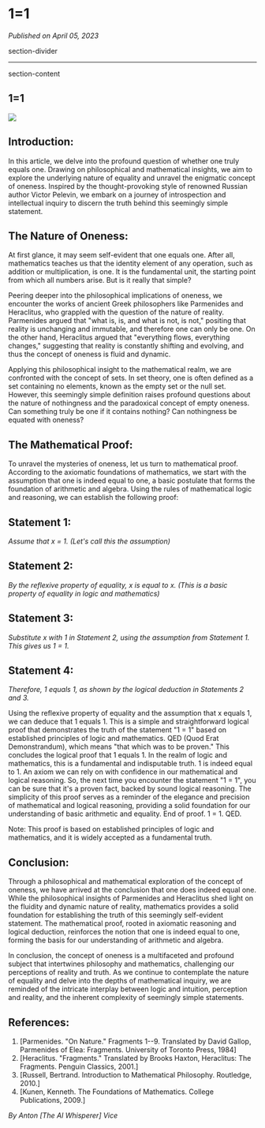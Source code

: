 # 1=1

*Published on April 05, 2023*

section-divider

------------------------------------------------------------------------

 section-content

## 1=1 


![](https://cdn-images-1.medium.com/max/800/1*Gj4ZXrVztWWjPbvyWW7wfg.png)


## Introduction: 

In this article, we delve into the profound question of whether one
truly equals one. Drawing on philosophical and mathematical insights, we
aim to explore the underlying nature of equality and unravel the
enigmatic concept of oneness. Inspired by the thought-provoking style of
renowned Russian author Victor Pelevin, we embark on a journey of
introspection and intellectual inquiry to discern the truth behind this
seemingly simple statement.

## The Nature of Oneness: 

At first glance, it may seem self-evident that one equals one. After
all, mathematics teaches us that the identity element of any operation,
such as addition or multiplication, is one. It is the fundamental unit,
the starting point from which all numbers arise. But is it really that
simple?

Peering deeper into the philosophical implications of oneness, we
encounter the works of ancient Greek philosophers like Parmenides and
Heraclitus, who grappled with the question of the nature of reality.
Parmenides argued that "what is, is, and what is not, is not," positing
that reality is unchanging and immutable, and therefore one can only be
one. On the other hand, Heraclitus argued that "everything flows,
everything changes," suggesting that reality is constantly shifting and
evolving, and thus the concept of oneness is fluid and dynamic.

Applying this philosophical insight to the mathematical realm, we are
confronted with the concept of sets. In set theory, one is often defined
as a set containing no elements, known as the empty set or the null set.
However, this seemingly simple definition raises profound questions
about the nature of nothingness and the paradoxical concept of empty
oneness. Can something truly be one if it contains nothing? Can
nothingness be equated with oneness?

## The Mathematical Proof: 

To unravel the mysteries of oneness, let us turn to mathematical proof.
According to the axiomatic foundations of mathematics, we start with the
assumption that one is indeed equal to one, a basic postulate that forms
the foundation of arithmetic and algebra. Using the rules of
mathematical logic and reasoning, we can establish the following proof:

## Statement 1: 

*Assume that x = 1. (Let's call this the assumption)*

## Statement 2: 

*By the reflexive property of equality, x is equal to x. (This is a
basic property of equality in logic and mathematics)*

## Statement 3: 

*Substitute x with 1 in Statement 2, using the assumption from
Statement 1. This gives us 1 = 1.*

## Statement 4: 

*Therefore, 1 equals 1, as shown by the logical deduction in Statements
2 and 3.*

Using the reflexive property of equality and the assumption that x
equals 1, we can deduce that 1 equals 1. This is a simple and
straightforward logical proof that demonstrates the truth of the
statement "1 = 1" based on established principles of logic and
mathematics. QED (Quod Erat Demonstrandum), which means "that which was
to be proven." This concludes the logical proof that 1 equals 1. In the
realm of logic and mathematics, this is a fundamental and indisputable
truth. 1 is indeed equal to 1. An axiom we can rely on with confidence
in our mathematical and logical reasoning. So, the next time you
encounter the statement "1 = 1", you can be sure that it's a proven
fact, backed by sound logical reasoning. The simplicity of this proof
serves as a reminder of the elegance and precision of mathematical and
logical reasoning, providing a solid foundation for our understanding of
basic arithmetic and equality. End of proof. 1 = 1. QED.

Note: This proof is based on established principles of logic and
mathematics, and it is widely accepted as a fundamental truth.

## Conclusion: 

Through a philosophical and mathematical exploration of the concept of
oneness, we have arrived at the conclusion that one does indeed equal
one. While the philosophical insights of Parmenides and Heraclitus shed
light on the fluidity and dynamic nature of reality, mathematics
provides a solid foundation for establishing the truth of this seemingly
self-evident statement. The mathematical proof, rooted in axiomatic
reasoning and logical deduction, reinforces the notion that one is
indeed equal to one, forming the basis for our understanding of
arithmetic and algebra.

In conclusion, the concept of oneness is a multifaceted and profound
subject that intertwines philosophy and mathematics, challenging our
perceptions of reality and truth. As we continue to contemplate the
nature of equality and delve into the depths of mathematical inquiry, we
are reminded of the intricate interplay between logic and intuition,
perception and reality, and the inherent complexity of seemingly simple
statements.

## References: 

1.  [Parmenides. "On Nature." Fragments 1--9. Translated by David
    Gallop, Parmenides of Elea: Fragments. University of Toronto Press,
    1984]
2.  [Heraclitus. "Fragments." Translated by Brooks Haxton, Heraclitus:
    The Fragments. Penguin Classics, 2001.]
3.  [Russell, Bertrand. Introduction to Mathematical Philosophy.
    Routledge, 2010.]
4.  [Kunen, Kenneth. The Foundations of Mathematics. College
    Publications, 2009.]

*By Anton [The AI Whisperer] Vice*
